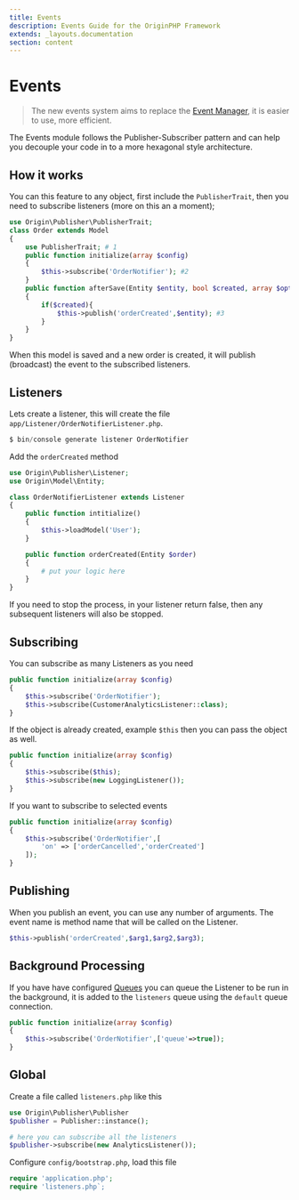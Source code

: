 ```yaml
---
title: Events
description: Events Guide for the OriginPHP Framework
extends: _layouts.documentation
section: content
---
```

# Events

> The new events system aims to replace the [Event Manager](/docs/event-manager), it is easier to use, more efficient.

The Events module follows the Publisher-Subscriber pattern and can help you decouple your code in to a more hexagonal style architecture.

## How it works

You can this feature to any object, first include the `PublisherTrait`, then you need to subscribe listeners (more on this an a moment);

```php
use Origin\Publisher\PublisherTrait;
class Order extends Model
{
    use PublisherTrait; # 1
    public function initialize(array $config)
    {
        $this->subscribe('OrderNotifier'); #2
    }
    public function afterSave(Entity $entity, bool $created, array $options = [])
    {
        if($created){
            $this->publish('orderCreated',$entity); #3
        }
    }
}
```

When this model is saved and a new order is created, it will publish (broadcast) the event to the subscribed listeners.

## Listeners

Lets create a listener, this will create the file  `app/Listener/OrderNotifierListener.php`.

```php
$ bin/console generate listener OrderNotifier
```

Add the `orderCreated` method

```php
use Origin\Publisher\Listener;
use Origin\Model\Entity;

class OrderNotifierListener extends Listener
{
    public function intitialize()
    {
        $this->loadModel('User');
    }

    public function orderCreated(Entity $order)
    {
        # put your logic here
    }
}
```

If you need to stop the process, in your listener return false, then any subsequent listeners will also be stopped.

## Subscribing

You can subscribe as many Listeners as you need

```php
public function initialize(array $config)
{
    $this->subscribe('OrderNotifier');
    $this->subscribe(CustomerAnalyticsListener::class);
}
```

If the object is already created, example `$this` then you can pass the object as well.

```php
public function initialize(array $config)
{
    $this->subscribe($this);
    $this->subscribe(new LoggingListener());
}
```

If you want to subscribe to selected events

```php
public function initialize(array $config)
{
    $this->subscribe('OrderNotifier',[
        'on' => ['orderCancelled','orderCreated']
    ]);
}
```

## Publishing

When you publish an event, you can use any number of arguments. The event name is method name
that will be called on the Listener.

```php
$this->publish('orderCreated',$arg1,$arg2,$arg3);
```

## Background Processing

If you have have configured [Queues](/docs/queue) you can queue the Listener to be run in the background, it is added to the `listeners` queue using the `default` queue connection.

```php
public function initialize(array $config)
{
    $this->subscribe('OrderNotifier',['queue'=>true]);
}
```

## Global

Create a file called `listeners.php` like this

```php
use Origin\Publisher\Publisher
$publisher = Publisher::instance();

# here you can subscribe all the listeners
$publisher->subscribe(new AnalyticsListener());
```

Configure `config/bootstrap.php`, load this file

```php
require 'application.php';
require 'listeners.php`;
```
